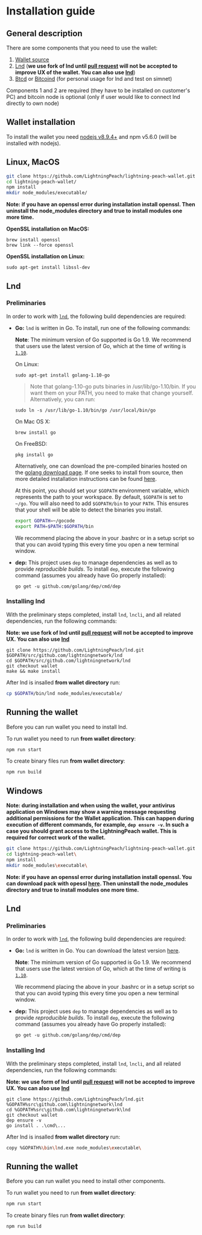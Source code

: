 # Installation guide

## General description

There are some components that you need to use the wallet:

1. [Wallet source](https://github.com/LightningPeach/lightning-peach-wallet.git)
2. [Lnd](https://github.com/lightningnetwork/lnd) 
(**we use fork of lnd until [pull request](https://github.com/lightningnetwork/lnd/pull/1501)
will not be accepted to improve UX of the wallet. You can also use [lnd](https://github.com/lightningnetwork/lnd.git)**)
3. [Btcd](https://github.com/btcsuite/btcd) or [Bitcoind](https://github.com/bitcoin/bitcoin) (for personal usage for lnd and test on simnet)

Components 1 and 2 are required (they have to be installed
on customer's PC) and bitcoin node is optional (only if user would like to connect lnd directly to own node)


## Wallet installation

To install the wallet you need [nodejs v8.9.4+](https://nodejs.org/en/) and npm v5.6.0
(will be installed with nodejs).

## Linux, MacOS

```bash
git clone https://github.com/LightningPeach/lightning-peach-wallet.git
cd lightning-peach-wallet/
npm install
mkdir node_modules/executable/
```

**Note: if you have an openssl error during installation install openssl. Then uninstall the node_modules 
directory and true to install modules one more time.**

**OpenSSL installation on MacOS:**
```
brew install openssl
brew link --force openssl
```

**OpenSSL installation on Linux:**
```
sudo apt-get install libssl-dev
```

## Lnd

### Preliminaries
  In order to work with [`lnd`](https://github.com/lightningnetwork/lnd), the
  following build dependencies are required:

  * **Go:** `lnd` is written in Go. To install, run one of the following commands:
  
  
      **Note**: The minimum version of Go supported is Go 1.9. We recommend that
      users use the latest version of Go, which at the time of writing is
      [`1.10`](https://blog.golang.org/go1.10).
  
  
      On Linux:
      ```
      sudo apt-get install golang-1.10-go
      ```
      > Note that golang-1.10-go puts binaries in /usr/lib/go-1.10/bin. If you want them on your PATH, you need to make that change yourself. Alternatively, you can run:
      ```
      sudo ln -s /usr/lib/go-1.10/bin/go /usr/local/bin/go
      ```
  
      On Mac OS X:
      ```
      brew install go
      ```
  
      On FreeBSD:
      ```
      pkg install go
      ```
  
      Alternatively, one can download the pre-compiled binaries hosted on the
      [golang download page](https://golang.org/dl/). If one seeks to install
      from source, then more detailed installation instructions can be found
      [here](http://golang.org/doc/install).
  
      At this point, you should set your `$GOPATH` environment variable, which
      represents the path to your workspace. By default, `$GOPATH` is set to
      `~/go`. You will also need to add `$GOPATH/bin` to your `PATH`. This ensures
      that your shell will be able to detect the binaries you install.
  
      ```bash
      export GOPATH=~/gocode
      export PATH=$PATH:$GOPATH/bin
      ```
  
      We recommend placing the above in your .bashrc or in a setup script so that
      you can avoid typing this every time you open a new terminal window.

  * **dep:** This project uses `dep` to manage dependencies as well
    as to provide *reproducible builds*. To install `dep`, execute the
    following command (assumes you already have Go properly installed):
    ```
    go get -u github.com/golang/dep/cmd/dep
    ```

### Installing lnd

With the preliminary steps completed, install `lnd`, `lncli`, and all
related dependencies, run the following commands:

**Note: we use fork of lnd until [pull request](https://github.com/lightningnetwork/lnd/pull/1501)
will not be accepted to improve UX. You can also use [lnd](https://github.com/lightningnetwork/lnd.git)**

```
git clone https://github.com/LightningPeach/lnd.git $GOPATH/src/github.com/lightningnetwork/lnd
cd $GOPATH/src/github.com/lightningnetwork/lnd
git checkout wallet
make && make install
```

After lnd is insalled **from wallet directory** run:
```bash
cp $GOPATH/bin/lnd node_modules/executable/
```

## Running the wallet

Before you can run wallet you need to install lnd.

To run wallet you need to run **from wallet directory**:
```bash
npm run start
```

To create binary files run **from wallet directory**:
```bash
npm run build
```

## Windows

**Note: during installation and when using the wallet, your antivirus 
application on Windows may show a warning message requesting additional 
permissions for the Wallet application. This can happen during execution 
of different commands, for example, `dep ensure -v`. In such a case you 
should grant access to the LightningPeach wallet. This is required for 
correct work of the wallet.**

```bash
git clone https://github.com/LightningPeach/lightning-peach-wallet.git
cd lightning-peach-wallet\
npm install
mkdir node_modules\executable\
```

**Note: if you have an openssl error during installation install openssl. You can download 
pack with opessl [here](https://git-scm.com/download/win). Then uninstall the node_modules 
directory and true to install modules one more time.**

## Lnd

### Preliminaries
  In order to work with [`lnd`](https://github.com/lightningnetwork/lnd), the
  following build dependencies are required:

  * **Go:** `lnd` is written in Go. You can download the latest version [here](https://golang.org/dl/).

    **Note**: The minimum version of Go supported is Go 1.9. We recommend that
    users use the latest version of Go, which at the time of writing is
    [`1.10`](https://blog.golang.org/go1.10).

    We recommend placing the above in your .bashrc or in a setup script so that
    you can avoid typing this every time you open a new terminal window.

  * **dep:** This project uses `dep` to manage dependencies as well
    as to provide *reproducible builds*. To install `dep`, execute the
    following command (assumes you already have Go properly installed):
    ```
    go get -u github.com/golang/dep/cmd/dep
    ```

### Installing lnd

With the preliminary steps completed, install `lnd`, `lncli`, and all
related dependencies, run the following commands:

**Note: we use form of lnd until [pull request](https://github.com/lightningnetwork/lnd/pull/1501)
will not be accepted to improve UX. You can also use [lnd](https://github.com/lightningnetwork/lnd.git)**

```
git clone https://github.com/LightningPeach/lnd.git %GOPATH%src\github.com\lightningnetwork\lnd
cd %GOPATH%src\github.com\lightningnetwork\lnd
git checkout wallet
dep ensure -v
go install . .\cmd\...
```

After lnd is insalled **from wallet directory** run:
```bash
copy %GOPATH%\bin\lnd.exe node_modules\executable\
```

## Running the wallet

Before you can run wallet you need to install other components.

To run wallet you need to run **from wallet directory**:
```bash 
npm run start
```

To create binary files run **from wallet directory**:
```bash
npm run build
```
